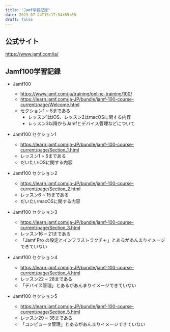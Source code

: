 ```yaml
---
title: "Jamf学習記録"
date: 2023-07-24T15:17:54+09:00
draft: false
---
```


## 公式サイト

https://www.jamf.com/ja/

## Jamf100学習記録

- Jamf100
  - https://www.jamf.com/ja/training/online-training/100/
  - https://learn.jamf.com/ja-JP/bundle/jamf-100-course-current/page/Welcome.html
  - セクション1 ~ 5まである
    - レッスン1はiOS、レッスン2はmacOSに関する内容
    - レッスン3以降からJamfとデバイス管理などについて

- Jamf100 セクション1
  - https://learn.jamf.com/ja-JP/bundle/jamf-100-course-current/page/Section_1.html
  - レッスン1 ~ 5まである
  - だいたいiOSに関する内容

- Jamf100 セクション2
  - https://learn.jamf.com/ja-JP/bundle/jamf-100-course-current/page/Section_2.html
  - レッスン6 ~ 15まである
  - だいたいmacOSに関する内容

- Jamf100 セクション3
  - https://learn.jamf.com/ja-JP/bundle/jamf-100-course-current/page/Section_3.html
  - レッスン16 ~ 21まである
  - 「Jamf Pro の設定とインフラストラクチャ」とあるがあんまりイメージできていない

- Jamf100 セクション4
  - https://learn.jamf.com/ja-JP/bundle/jamf-100-course-current/page/Section_4.html
  - レッスン22 ~ 28まである
  - 「デバイス管理」とあるがあんまりイメージできていない

- Jamf100 セクション5
  - https://learn.jamf.com/ja-JP/bundle/jamf-100-course-current/page/Section_5.html
  - レッスン29 ~ 38まである
  - 「コンピュータ管理」とあるがあんまりイメージできていない
